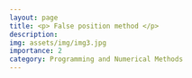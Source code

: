 ```yaml
---
layout: page
title: <p> False position method </p>
description: 
img: assets/img/img3.jpg
importance: 2
category: Programming and Numerical Methods
---
```

